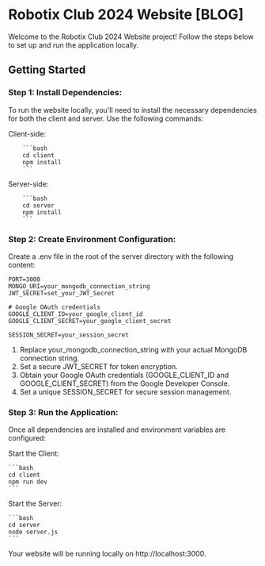 # Robotix Club 2024 Website [BLOG]

Welcome to the Robotix Club 2024 Website project! Follow the steps below to set up and run the application locally.

## Getting Started

### Step 1: Install Dependencies: 
To run the website locally, you'll need to install the necessary dependencies for both the client and server. Use the following commands:

Client-side:

        ```bash
        cd client
        npm install
        ```

Server-side:

        ```bash
        cd server
        npm install
        ```

### Step 2: Create Environment Configuration: 
Create a .env file in the root of the server directory with the following content:

    PORT=3000
    MONGO_URI=your_mongodb_connection_string
    JWT_SECRET=set_your_JWT_Secret

    # Google OAuth credentials
    GOOGLE_CLIENT_ID=your_google_client_id
    GOOGLE_CLIENT_SECRET=your_google_client_secret

    SESSION_SECRET=your_session_secret

1. Replace your_mongodb_connection_string with your actual MongoDB connection string.
2. Set a secure JWT_SECRET for token encryption.
3. Obtain your Google OAuth credentials (GOOGLE_CLIENT_ID and GOOGLE_CLIENT_SECRET) from the Google Developer Console.
4. Set a unique SESSION_SECRET for secure session management.

### Step 3: Run the Application: 
Once all dependencies are installed and environment variables are configured:

Start the Client:

    ```bash
    cd client
    npm run dev
    ```

Start the Server:

    ```bash
    cd server
    node server.js
    ```

Your website will be running locally on http://localhost:3000.
